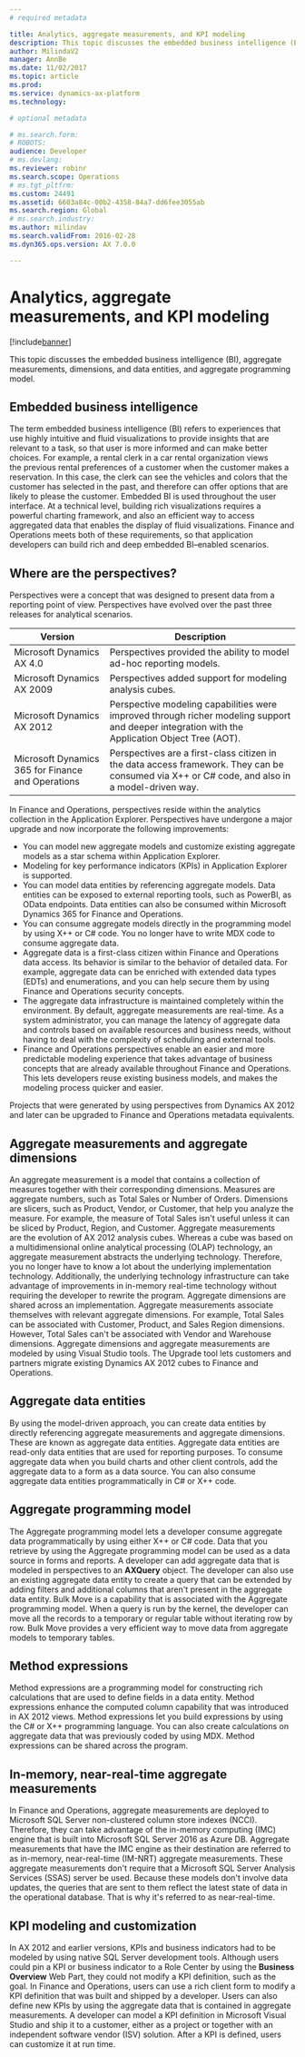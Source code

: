 ```yaml
---
# required metadata

title: Analytics, aggregate measurements, and KPI modeling
description: This topic discusses the embedded business intelligence (BI), aggregate measurements, dimensions, and data entities, and aggregate programming model.
author: MilindaV2
manager: AnnBe
ms.date: 11/02/2017
ms.topic: article
ms.prod: 
ms.service: dynamics-ax-platform
ms.technology: 

# optional metadata

# ms.search.form: 
# ROBOTS: 
audience: Developer
# ms.devlang: 
ms.reviewer: robinr
ms.search.scope: Operations
# ms.tgt_pltfrm: 
ms.custom: 24491
ms.assetid: 6603a84c-00b2-4358-84a7-dd6fee3055ab
ms.search.region: Global
# ms.search.industry: 
ms.author: milindav
ms.search.validFrom: 2016-02-28
ms.dyn365.ops.version: AX 7.0.0

---
```


# Analytics, aggregate measurements, and KPI modeling

[!include[banner](../includes/banner.md)]


This topic discusses the embedded business intelligence (BI), aggregate measurements, dimensions, and data entities, and aggregate programming model.

Embedded business intelligence
------------------------------

The term embedded business intelligence (BI) refers to experiences that use highly intuitive and fluid visualizations to provide insights that are relevant to a task, so that user is more informed and can make better choices. For example, a rental clerk in a car rental organization views the previous rental preferences of a customer when the customer makes a reservation. In this case, the clerk can see the vehicles and colors that the customer has selected in the past, and therefore can offer options that are likely to please the customer. Embedded BI is used throughout the user interface. At a technical level, building rich visualizations requires a powerful charting framework, and also an efficient way to access aggregated data that enables the display of fluid visualizations. Finance and Operations meets both of these requirements, so that application developers can build rich and deep embedded BI–enabled scenarios.

## Where are the perspectives?
Perspectives were a concept that was designed to present data from a reporting point of view. Perspectives have evolved over the past three releases for analytical scenarios.

| Version                               | Description                                                                                                                                    |
|---------------------------------------|------------------------------------------------------------------------------------------------------------------------------------------------|
| Microsoft Dynamics AX 4.0             | Perspectives provided the ability to model ad-hoc reporting models.                                                                            |
| Microsoft Dynamics AX 2009            | Perspectives added support for modeling analysis cubes.                                                                                        |
| Microsoft Dynamics AX 2012            | Perspective modeling capabilities were improved through richer modeling support and deeper integration with the Application Object Tree (AOT). |
| Microsoft Dynamics 365 for Finance and Operations | Perspectives are a first-class citizen in the data access framework. They can be consumed via X++ or C\# code, and also in a model-driven way. |

In Finance and Operations, perspectives reside within the analytics collection in the Application Explorer. Perspectives have undergone a major upgrade and now incorporate the following improvements:

-   You can model new aggregate models and customize existing aggregate models as a star schema within Application Explorer.
-   Modeling for key performance indicators (KPIs) in Application Explorer is supported.
-   You can model data entities by referencing aggregate models. Data entities can be exposed to external reporting tools, such as PowerBI, as OData endpoints. Data entities can also be consumed within Microsoft Dynamics 365 for Finance and Operations.
-   You can consume aggregate models directly in the programming model by using X++ or C\# code. You no longer have to write MDX code to consume aggregate data.
-   Aggregate data is a first-class citizen within Finance and Operations data access. Its behavior is similar to the behavior of detailed data. For example, aggregate data can be enriched with extended data types (EDTs) and enumerations, and you can help secure them by using Finance and Operations security concepts.
-   The aggregate data infrastructure is maintained completely within the environment. By default, aggregate measurements are real-time. As a system administrator, you can manage the latency of aggregate data and controls based on available resources and business needs, without having to deal with the complexity of scheduling and external tools.
-   Finance and Operations perspectives enable an easier and more predictable modeling experience that takes advantage of business concepts that are already available throughout Finance and Operations. This lets developers reuse existing business models, and makes the modeling process quicker and easier.

Projects that were generated by using perspectives from Dynamics AX 2012 and later can be upgraded to Finance and Operations metadata equivalents.

## Aggregate measurements and aggregate dimensions
An aggregate measurement is a model that contains a collection of measures together with their corresponding dimensions. Measures are aggregate numbers, such as Total Sales or Number of Orders. Dimensions are slicers, such as Product, Vendor, or Customer, that help you analyze the measure. For example, the measure of Total Sales isn't useful unless it can be sliced by Product, Region, and Customer. Aggregate measurements are the evolution of AX 2012 analysis cubes. Whereas a cube was based on a multidimensional online analytical processing (OLAP) technology, an aggregate measurement abstracts the underlying technology. Therefore, you no longer have to know a lot about the underlying implementation technology. Additionally, the underlying technology infrastructure can take advantage of improvements in in-memory real-time technology without requiring the developer to rewrite the program. Aggregate dimensions are shared across an implementation. Aggregate measurements associate themselves with relevant aggregate dimensions. For example, Total Sales can be associated with Customer, Product, and Sales Region dimensions. However, Total Sales can't be associated with Vendor and Warehouse dimensions. Aggregate dimensions and aggregate measurements are modeled by using Visual Studio tools. The Upgrade tool lets customers and partners migrate existing Dynamics AX 2012 cubes to Finance and Operations.

## Aggregate data entities
By using the model-driven approach, you can create data entities by directly referencing aggregate measurements and aggregate dimensions. These are known as aggregate data entities. Aggregate data entities are read-only data entities that are used for reporting purposes. To consume aggregate data when you build charts and other client controls, add the aggregate data to a form as a data source. You can also consume aggregate data entities programmatically in C\# or X++ code.

## Aggregate programming model
The Aggregate programming model lets a developer consume aggregate data programmatically by using either X++ or C\# code. Data that you retrieve by using the Aggregate programming model can be used as a data source in forms and reports. A developer can add aggregate data that is modeled in perspectives to an **AXQuery** object. The developer can also use an existing aggregate data entity to create a query that can be extended by adding filters and additional columns that aren't present in the aggregate data entity. Bulk Move is a capability that is associated with the Aggregate programming model. When a query is run by the kernel, the developer can move all the records to a temporary or regular table without iterating row by row. Bulk Move provides a very efficient way to move data from aggregate models to temporary tables.

## Method expressions
Method expressions are a programming model for constructing rich calculations that are used to define fields in a data entity. Method expressions enhance the computed column capability that was introduced in AX 2012 views. Method expressions let you build expressions by using the C\# or X++ programming language. You can also create calculations on aggregate data that was previously coded by using MDX. Method expressions can be shared across the program.

## In-memory, near-real-time aggregate measurements
In Finance and Operations, aggregate measurements are deployed to Microsoft SQL Server non-clustered column store indexes (NCCI). Therefore, they can take advantage of the in-memory computing (IMC) engine that is built into Microsoft SQL Server 2016 as Azure DB. Aggregate measurements that have the IMC engine as their destination are referred to as in-memory, near-real-time (IM-NRT) aggregate measurements. These aggregate measurements don't require that a Microsoft SQL Server Analysis Services (SSAS) server be used. Because these models don't involve data updates, the queries that are sent to them reflect the latest state of data in the operational database. That is why it's referred to as near-real-time.

## KPI modeling and customization
In AX 2012 and earlier versions, KPIs and business indicators had to be modeled by using native SQL Server development tools. Although users could pin a KPI or business indicator to a Role Center by using the **Business Overview** Web Part, they could not modify a KPI definition, such as the goal. In Finance and Operations, users can use a rich client form to modify a KPI definition that was built and shipped by a developer. Users can also define new KPIs by using the aggregate data that is contained in aggregate measurements. A developer can model a KPI definition in Microsoft Visual Studio and ship it to a customer, either as a project or together with an independent software vendor (ISV) solution. After a KPI is defined, users can customize it at run time.




